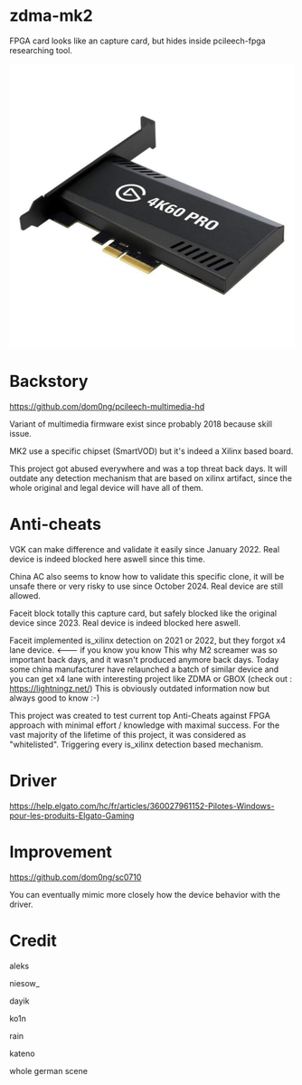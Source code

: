 # zdma-mk2
FPGA card looks like an capture card, but hides inside pcileech-fpga researching tool.

![screenshot](https://github.com/dom0ng/zdma-mk2/blob/main/4k60pro.jpg)

# Backstory

https://github.com/dom0ng/pcileech-multimedia-hd

Variant of multimedia firmware exist since probably 2018 because skill issue.

MK2 use a specific chipset (SmartVOD) but it's indeed a Xilinx based board.

This project got abused everywhere and was a top threat back days.
It will outdate any detection mechanism that are based on xilinx artifact, since the whole original and legal device will have all of them.


# Anti-cheats

VGK can make difference and validate it easily since January 2022.
Real device is indeed blocked here aswell since this time.

China AC also seems to know how to validate this specific clone, it will be unsafe there or very risky to use since October 2024.
Real device are still allowed.

Faceit block totally this capture card, but safely blocked like the original device since 2023.
Real device is indeed blocked here aswell.

Faceit implemented is_xilinx detection on 2021 or 2022, but they forgot x4 lane device. <--- if you know you know
This why M2 screamer was so important back days, and it wasn't produced anymore back days. Today some china manufacturer have relaunched a batch of similar device and you can get x4 lane with interesting project like ZDMA or GBOX (check out : https://lightningz.net/)
This is obviously outdated information now but always good to know :-)

This project was created to test current top Anti-Cheats against FPGA approach with minimal effort / knowledge with maximal success.
For the vast majority of the lifetime of this project, it was considered as "whitelisted".
Triggering every is_xilinx detection based mechanism.

# Driver
https://help.elgato.com/hc/fr/articles/360027961152-Pilotes-Windows-pour-les-produits-Elgato-Gaming

# Improvement
https://github.com/dom0ng/sc0710

You can eventually mimic more closely how the device behavior with the driver. 

# Credit

aleks

niesow_

dayik

ko1n

rain

kateno

whole german scene
